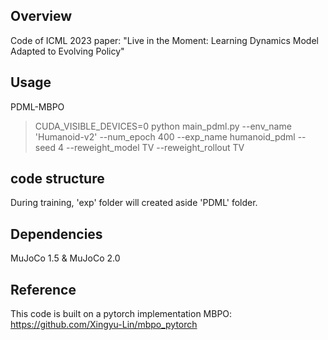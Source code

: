 ## Overview
Code of ICML 2023 paper: "Live in the Moment: Learning Dynamics Model Adapted to Evolving Policy"

## Usage

PDML-MBPO
> CUDA_VISIBLE_DEVICES=0 python main_pdml.py --env_name 'Humanoid-v2' --num_epoch 400 --exp_name humanoid_pdml --seed 4 --reweight_model TV --reweight_rollout TV


## code structure
During training, 'exp' folder will created aside 'PDML' folder.

## Dependencies
MuJoCo 1.5 & MuJoCo 2.0

## Reference
This code is built on a pytorch implementation MBPO: https://github.com/Xingyu-Lin/mbpo_pytorch
